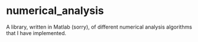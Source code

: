 # numerical_analysis
A library, written in Matlab (sorry), of different numerical analysis algorithms that I have implemented.
